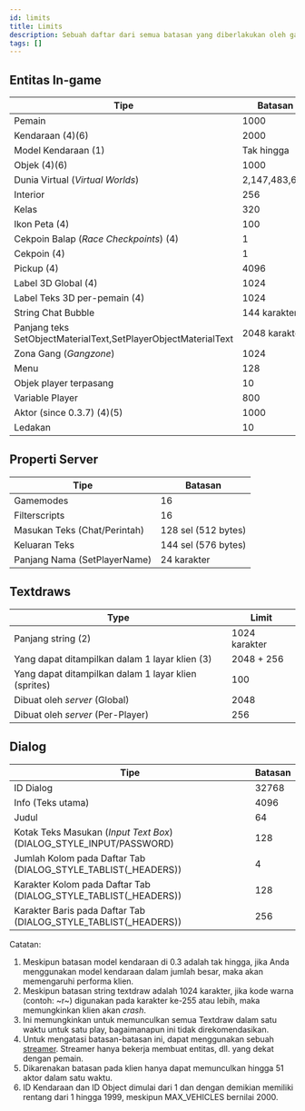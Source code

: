 ```yaml
---
id: limits
title: Limits
description: Sebuah daftar dari semua batasan yang diberlakukan oleh game/server.
tags: []
---
```


## Entitas In-game

| Tipe                                                           | Batasan       |
| -------------------------------------------------------------- | ------------- |
| Pemain                                                         | 1000          |
| Kendaraan (4)(6)                                               | 2000          |
| Model Kendaraan (1)                                            | Tak hingga    |
| Objek (4)(6)                                                   | 1000          |
| Dunia Virtual (_Virtual Worlds_)                               | 2,147,483,647 |
| Interior                                                       | 256           |
| Kelas                                                          | 320           |
| Ikon Peta (4)                                                  | 100           |
| Cekpoin Balap (_Race Checkpoints_) (4)                         | 1             |
| Cekpoin (4)                                                    | 1             |
| Pickup (4)                                                     | 4096          |
| Label 3D Global (4)                                            | 1024          |
| Label Teks 3D per-pemain (4)                                   | 1024          |
| String Chat Bubble                                             | 144 karakter  |
| Panjang teks SetObjectMaterialText,SetPlayerObjectMaterialText | 2048 karakter |
| Zona Gang (_Gangzone_)                                         | 1024          |
| Menu                                                           | 128           |
| Objek player terpasang                                         | 10            |
| Variable Player                                                | 800           |
| Aktor (since 0.3.7) (4)(5)                                     | 1000          |
| Ledakan                                                        | 10            |

## Properti Server

| Tipe                         | Batasan             |
| ---------------------------- | ------------------- |
| Gamemodes                    | 16                  |
| Filterscripts                | 16                  |
| Masukan Teks (Chat/Perintah) | 128 sel (512 bytes) |
| Keluaran Teks                | 144 sel (576 bytes) |
| Panjang Nama (SetPlayerName) | 24 karakter         |

## Textdraws

| Type                                                 | Limit         |
| ---------------------------------------------------- | ------------- |
| Panjang string (2)                                   | 1024 karakter |
| Yang dapat ditampilkan dalam 1 layar klien (3)       | 2048 + 256    |
| Yang dapat ditampilkan dalam 1 layar klien (sprites) | 100           |
| Dibuat oleh _server_ (Global)                        | 2048          |
| Dibuat oleh _server_ (Per-Player)                    | 256           |

## Dialog

| Tipe                                                                | Batasan |
| ------------------------------------------------------------------- | ------- |
| ID Dialog                                                           | 32768   |
| Info (Teks utama)                                                   | 4096    |
| Judul                                                               | 64      |
| Kotak Teks Masukan (_Input Text Box_) (DIALOG_STYLE_INPUT/PASSWORD) | 128     |
| Jumlah Kolom pada Daftar Tab (DIALOG_STYLE_TABLIST(\_HEADERS))      | 4       |
| Karakter Kolom pada Daftar Tab (DIALOG_STYLE_TABLIST(\_HEADERS))    | 128     |
| Karakter Baris pada Daftar Tab (DIALOG_STYLE_TABLIST(\_HEADERS))    | 256     |

Catatan:

1. Meskipun batasan model kendaraan di 0.3 adalah tak hingga, jika Anda menggunakan model kendaraan dalam jumlah besar, maka akan memengaruhi performa klien.
2. Meskipun batasan string textdraw adalah 1024 karakter, jika kode warna (contoh: ~r~) digunakan pada karakter ke-255 atau lebih, maka memungkinkan klien akan _crash_.
3. Ini memungkinkan untuk memunculkan semua Textdraw dalam satu waktu untuk satu play, bagaimanapun ini tidak direkomendasikan.
4. Untuk mengatasi batasan-batasan ini, dapat menggunakan sebuah [streamer](https://github.com/samp-incognito/samp-streamer-plugin). Streamer hanya bekerja membuat entitas, dll. yang dekat dengan pemain.
5. Dikarenakan batasan pada klien hanya dapat memunculkan hingga 51 aktor dalam satu waktu.
6. ID Kendaraan dan ID Object dimulai dari 1 dan dengan demikian memiliki rentang dari 1 hingga 1999, meskipun MAX_VEHICLES bernilai 2000.
